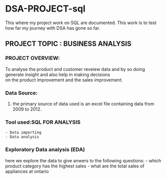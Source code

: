 # DSA-PROJECT-sql
This where my project work on SQL are documented.  This work is to test how far my journey with DSA has gone so far.

## PROJECT TOPIC : BUSINESS ANALYSIS
### PROJECT OVERVIEW: 
To analyse the product and customer reveiew data and by so doing generate insight and also help in making decisions  
on the product improvement and the sales improvement.

### Data Source: 
1. the primary source of data used is an excel file containing data from 2009 to 2012. 

### Tool used:SQL FOR ANALYSIS
    - Data importing
    - Data analysis
    

### Exploratory Data analysis (EDA)
here we explore the data to give anwers to the following questions:
    - which product category has the highest sales
    - what are the total sales of appliances at ontario
    
